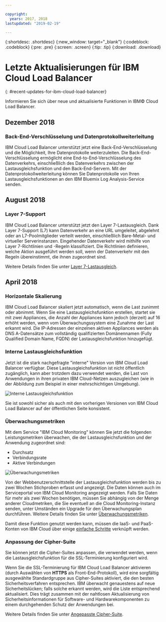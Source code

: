 ```yaml
---

copyright:
  years: 2017, 2018
lastupdated: "2019-02-19"

---
```


{:shortdesc: .shortdesc}
{:new_window: target="_blank"}
{:codeblock: .codeblock}
{:pre: .pre}
{:screen: .screen}
{:tip: .tip}
{:download: .download}


# Letzte Aktualisierungen für IBM Cloud Load Balancer
{: #recent-updates-for-ibm-cloud-load-balancer}

Informieren Sie sich über neue und aktualisierte Funktionen in IBM© Cloud Load Balancer.

## Dezember 2018
### Back-End-Verschlüsselung und Datenprotokollweiterleitung
IBM Cloud Load Balancer unterstützt jetzt eine Back-End-Verschlüsselung und die Möglichkeit, Ihre Datenprotokolle weiterzuleiten. Die Back-End-Verschlüsselung ermöglicht eine End-to-End-Verschlüsselung des Datenverkehrs, einschließlich des Datenverkehrs zwischen der Lastausgleichsfunktion und den Back-End-Servern. Mit der Datenprotokollweiterleitung können Sie Datenprotokolle von Ihren Lastausgleichsfunktionen an den IBM Bluemix Log Analysis-Service senden.

## August 2018
### Layer 7-Support
IBM Cloud Load Balancer unterstützt jetzt den Layer 7-Lastausgleich. Dank Layer 7-Support (L7) kann Datenverkehr an eine URL umgeleitet, abgelehnt oder an L7-Poolmitglieder verteilt werden, einschließlich Bare-Metal- und virtueller Serverinstanzen. Eingehender Datenverkehr wird mithilfe von Layer 7-Richtlinien und -Regeln klassifiziert. Die Richtlinien definieren, welche Aktion ausgeführt werden soll, wenn der Datenverkehr mit den Regeln übereinstimmt, die ihnen zugeordnet sind.

Weitere Details finden Sie unter [Layer 7-Lastausgleich](/docs/infrastructure/loadbalancer-service?topic=loadbalancer-service-layer-7-load-balancing).

## April 2018
### Horizontale Skalierung
IBM Cloud Load Balancer skaliert jetzt automatisch, wenn die Last zunimmt oder abnimmt. Wenn Sie eine Lastausgleichsfunktion erstellen, startet sie mit zwei Appliances, die Anzahl der Appliances kann jedoch (derzeit) auf 16 erhöht werden, wenn vom Überwachungssystem eine Zunahme der Last erkannt wird. Die IP-Adressen der einzelnen aktiven Appliances werden als DNS A-Datensätze zum vollständig qualifizierten Domänennamen (Fully Qualified Domain Name, FQDN) der Lastausgleichsfunktion hinzugefügt.

### Interne Lastausgleichsfunktion
Jetzt ist die stark nachgefragte "interne" Version von IBM Cloud Load Balancer verfügbar. Diese Lastausgleichsfunktion ist nicht öffentlich zugänglich, kann aber trotzdem dazu verwendet werden, die Last von Anwendungen in ihren privaten IBM Cloud-Netzen auszugleichen (wie in der Abbildung zum Beispiel in einer mehrschichtigen Umgebung).

![Interne Lastausgleichsfunktion](./images/InternalLB.png)

Sie ist sowohl sicher als auch mit den vorherigen Versionen von IBM Cloud Load Balancer auf der öffentlichen Seite konsistent.

### Überwachungsmetriken
Mit dem Service "IBM Cloud Monitoring" können Sie jetzt die folgenden Leistungsmetriken überwachen, die der Lastausgleichsfunktion und der Anwendung zugeordnet sind:

* Durchsatz
* Verbindungsrate
* Aktive Verbindungen

![Überwachungsmetriken](./images/Metrics.png)

Von der Webbenutzerschnittstelle der Lastausgleichsfunktion werden bis zu zwei Wochen Stichproben erfasst und angezeigt. Die Daten können auch im Serviceportal von IBM Cloud Monitoring angezeigt werden. Falls Sie Daten für mehr als zwei Wochen benötigen, müssen Sie abhängig von der Menge anderer Cloudmetriken, die Sie eventuell an die Cloud Monitoring-Instanz senden, unter Umständen ein Upgrade für den Überwachungsplan durchführen. Weitere Details finden Sie unter [Überwachungsmetriken](/docs/infrastructure/loadbalancer-service?topic=loadbalancer-service-monitoring-metrics-with-ibm-cloud-load-balancer).

Damit diese Funktion genutzt werden kann, müssen die IaaS- und PaaS-Konten von IBM Cloud über einige [einfache Schritte](/docs/account?topic=account-unifyingaccounts) verknüpft werden.

### Anpassung der Cipher-Suite
Sie können jetzt die Cipher-Suites anpassen, die verwendet werden, wenn die Lastausgleichsfunktion für die SSL-Terminierung konfiguriert wird.

Wenn Sie die SSL-Terminierung für IBM Cloud Load Balancer aktivieren (durch Auswählen von **HTTPS** als Front-End-Protokoll), wird eine sorgfältig ausgewählte Standardgruppe aus Cipher-Suites aktiviert, die den besten Sicherheitsverfahren entsprechen. IBM überwacht genauestens auf neue Sicherheitslücken; falls solche erkannt werden, wird die Liste entsprechend aktualisiert. Dies trägt zusammen mit der nahtlosen Aktualisierung von Sicherheitsinformationen für Software- und Hardwarekomponenten zu einem durchgehenden Schutz der Anwendungen bei.

Weitere Details finden Sie unter [Angepasste Cipher-Suite](/docs/infrastructure/loadbalancer-service?topic=loadbalancer-service-choosing-a-preferred-cipher-suite-for-your-https-application).
